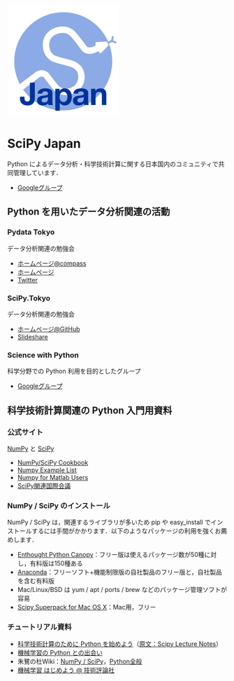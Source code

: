 ![scipy-japan-logo](https://raw.githubusercontent.com/scipy-japan/welcome/master/scipy-japan-logo-256.png)

SciPy Japan
===========

Python によるデータ分析・科学技術計算に関する日本国内のコミュニティで共同管理しています．

* [Googleグループ](https://groups.google.com/forum/?fromgroups#!forum/tokyo_scipy)

Python を用いたデータ分析関連の活動
-----------------------------------

### Pydata Tokyo

データ分析関連の勉強会

* [ホームページ@compass](http://pydatatokyo.connpass.com/)
* [ホームページ](http://pydata.tokyo/)
* [Twitter](https://twitter.com/PyDataTokyo)

### SciPy.Tokyo

データ分析関連の勉強会

* [ホームページ@GitHub](https://github.com/scipy-japan/tokyo-scipy)
* [Slideshare](http://www.slideshare.net/tag/tokyoscipy)

### Science with Python

科学分野での Python 利用を目的としたグループ

* [Googleグループ](https://groups.google.com/forum/?fromgroups#!forum/science-with-python)

科学技術計算関連の Python 入門用資料
------------------------------------

### 公式サイト

[NumPy](http://numpy.scipy.org/) と [SciPy](http://www.scipy.org/)

* [NumPy/SciPy Cookbook](http://www.scipy.org/Cookbook)
* [Numpy Example List](http://wiki.scipy.org/Numpy_Example_List)
* [Numpy for Matlab Users](http://www.scipy.org/NumPy_for_Matlab_Users)
* [SciPy関連国際会議](http://conference.scipy.org/)

### NumPy / SciPy のインストール

NumPy / SciPy は，関連するライブラリが多いため pip や easy_install でインストールするには手間がかかります．以下のようなパッケージの利用を強くお薦めします．

* [Enthought Python Canopy](https://www.enthought.com/products/canopy/)：フリー版は使えるパッケージ数が50種に対し，有料版は150種ある
* [Anaconda](https://store.continuum.io/)：フリーソフト+機能制限版の自社製品のフリー版と，自社製品を含む有料版
* Mac/Linux/BSD は yum / apt / ports / brew などのパッケージ管理ソフトが容易
* [Scipy Superpack for Mac OS X](http://fonnesbeck.github.com/ScipySuperpack/)：Mac用，フリー

### チュートリアル資料

* [科学技術計算のために Python を始めよう](http://www.ike-dyn.ritsumei.ac.jp/~uchida/scipy-lecture-notes/)（[原文：Scipy Lecture Notes](http://scipy-lectures.github.io/)）
* [機械学習の Python との出会い](http://www.kamishima.net/mlmpyja/)
* 朱鷺の杜Wiki：[NumPy / SciPy](http://ibisforest.org/index.php?python%2Fnumpy)，[Python全般](http://ibisforest.org/index.php?python)
* [機械学習 はじめよう @ 技術評論社](http://gihyo.jp/dev/serial/01/machine-learning)
